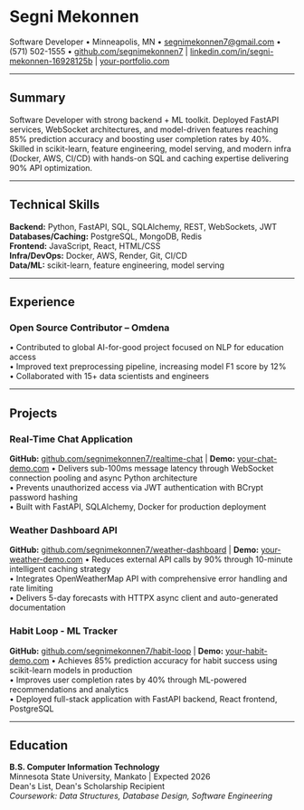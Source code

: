# Segni Mekonnen
Software Developer • Minneapolis, MN • segnimekonnen7@gmail.com • (571) 502-1555 • [github.com/segnimekonnen7](https://github.com/segnimekonnen7) | [linkedin.com/in/segni-mekonnen-16928125b](https://www.linkedin.com/in/segni-mekonnen-16928125b) | [your-portfolio.com](https://your-portfolio.com)

---

## Summary
Software Developer with strong backend + ML toolkit. Deployed FastAPI services, WebSocket architectures, and model-driven features reaching 85% prediction accuracy and boosting user completion rates by 40%. Skilled in scikit-learn, feature engineering, model serving, and modern infra (Docker, AWS, CI/CD) with hands-on SQL and caching expertise delivering 90% API optimization.

---

## Technical Skills
**Backend:** Python, FastAPI, SQL, SQLAlchemy, REST, WebSockets, JWT  
**Databases/Caching:** PostgreSQL, MongoDB, Redis  
**Frontend:** JavaScript, React, HTML/CSS  
**Infra/DevOps:** Docker, AWS, Render, Git, CI/CD  
**Data/ML:** scikit-learn, feature engineering, model serving

---

## Experience

### Open Source Contributor – Omdena
• Contributed to global AI-for-good project focused on NLP for education access  
• Improved text preprocessing pipeline, increasing model F1 score by 12%  
• Collaborated with 15+ data scientists and engineers

---

## Projects

### Real-Time Chat Application
**GitHub:** [github.com/segnimekonnen7/realtime-chat](https://github.com/segnimekonnen7/realtime-chat) | **Demo:** [your-chat-demo.com](https://your-chat-demo.com)
• Delivers sub-100ms message latency through WebSocket connection pooling and async Python architecture  
• Prevents unauthorized access via JWT authentication with BCrypt password hashing  
• Built with FastAPI, SQLAlchemy, Docker for production deployment

### Weather Dashboard API
**GitHub:** [github.com/segnimekonnen7/weather-dashboard](https://github.com/segnimekonnen7/weather-dashboard) | **Demo:** [your-weather-demo.com](https://your-weather-demo.com)
• Reduces external API calls by 90% through 10-minute intelligent caching strategy  
• Integrates OpenWeatherMap API with comprehensive error handling and rate limiting  
• Delivers 5-day forecasts with HTTPX async client and auto-generated documentation

### Habit Loop - ML Tracker
**GitHub:** [github.com/segnimekonnen7/habit-loop](https://github.com/segnimekonnen7/habit-loop) | **Demo:** [your-habit-demo.com](https://your-habit-demo.com)
• Achieves 85% prediction accuracy for habit success using scikit-learn models in production  
• Improves user completion rates by 40% through ML-powered recommendations and analytics  
• Deployed full-stack application with FastAPI backend, React frontend, PostgreSQL

---

## Education
**B.S. Computer Information Technology**  
Minnesota State University, Mankato | Expected 2026  
Dean's List, Dean's Scholarship Recipient  
*Coursework: Data Structures, Database Design, Software Engineering*
